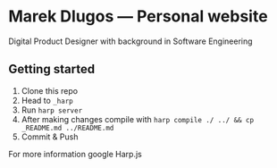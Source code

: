 # Marek Dlugos — Personal website
Digital Product Designer with background in Software Engineering

## Getting started
1. Clone this repo
2. Head to `_harp`
3. Run `harp server`
4. After making changes compile with `harp compile ./ ../ && cp _README.md ../README.md`
5. Commit & Push

For more information google Harp.js
